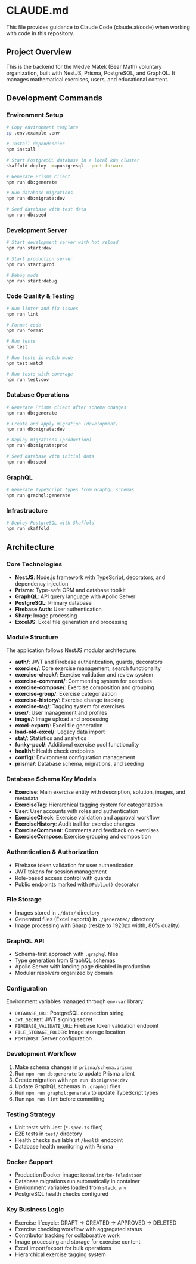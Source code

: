 # CLAUDE.md

This file provides guidance to Claude Code (claude.ai/code) when working with code in this repository.

## Project Overview

This is the backend for the Medve Matek (Bear Math) voluntary organization, built with NestJS, Prisma, PostgreSQL, and GraphQL. It manages mathematical exercises, users, and educational content.

## Development Commands

### Environment Setup
```bash
# Copy environment template
cp .env.example .env

# Install dependencies
npm install

# Start PostgreSQL database in a local k8s cluster
skaffold deploy -m=postgresql --port-forward

# Generate Prisma client
npm run db:generate

# Run database migrations
npm run db:migrate:dev

# Seed database with test data
npm run db:seed
```

### Development Server
```bash
# Start development server with hot reload
npm run start:dev

# Start production server
npm run start:prod

# Debug mode
npm run start:debug
```

### Code Quality & Testing
```bash
# Run linter and fix issues
npm run lint

# Format code
npm run format

# Run tests
npm test

# Run tests in watch mode
npm test:watch

# Run tests with coverage
npm run test:cov
```

### Database Operations
```bash
# Generate Prisma client after schema changes
npm run db:generate

# Create and apply migration (development)
npm run db:migrate:dev

# Deploy migrations (production)
npm run db:migrate:prod

# Seed database with initial data
npm run db:seed
```

### GraphQL
```bash
# Generate TypeScript types from GraphQL schemas
npm run graphql:generate
```

### Infrastructure
```bash
# Deploy PostgreSQL with Skaffold
npm run skaffold
```

## Architecture

### Core Technologies
- **NestJS**: Node.js framework with TypeScript, decorators, and dependency injection
- **Prisma**: Type-safe ORM and database toolkit
- **GraphQL**: API query language with Apollo Server
- **PostgreSQL**: Primary database
- **Firebase Auth**: User authentication
- **Sharp**: Image processing
- **ExcelJS**: Excel file generation and processing

### Module Structure
The application follows NestJS modular architecture:

- **auth/**: JWT and Firebase authentication, guards, decorators
- **exercise/**: Core exercise management, search functionality
- **exercise-check/**: Exercise validation and review system
- **exercise-comment/**: Commenting system for exercises
- **exercise-compose/**: Exercise composition and grouping
- **exercise-group/**: Exercise categorization
- **exercise-history/**: Exercise change tracking
- **exercise-tag/**: Tagging system for exercises
- **user/**: User management and profiles
- **image/**: Image upload and processing
- **excel-export/**: Excel file generation
- **load-old-excel/**: Legacy data import
- **stat/**: Statistics and analytics
- **funky-pool/**: Additional exercise pool functionality
- **health/**: Health check endpoints
- **config/**: Environment configuration management
- **prisma/**: Database schema, migrations, and seeding

### Database Schema Key Models
- **Exercise**: Main exercise entity with description, solution, images, and metadata
- **ExerciseTag**: Hierarchical tagging system for categorization
- **User**: User accounts with roles and authentication
- **ExerciseCheck**: Exercise validation and approval workflow
- **ExerciseHistory**: Audit trail for exercise changes
- **ExerciseComment**: Comments and feedback on exercises
- **ExerciseCompose**: Exercise grouping and composition

### Authentication & Authorization
- Firebase token validation for user authentication
- JWT tokens for session management
- Role-based access control with guards
- Public endpoints marked with `@Public()` decorator

### File Storage
- Images stored in `./data/` directory
- Generated files (Excel exports) in `./generated/` directory
- Image processing with Sharp (resize to 1920px width, 80% quality)

### GraphQL API
- Schema-first approach with `.graphql` files
- Type generation from GraphQL schemas
- Apollo Server with landing page disabled in production
- Modular resolvers organized by domain

### Configuration
Environment variables managed through `env-var` library:
- `DATABASE_URL`: PostgreSQL connection string
- `JWT_SECRET`: JWT signing secret
- `FIREBASE_VALIDATE_URL`: Firebase token validation endpoint
- `FILE_STORAGE_FOLDER`: Image storage location
- `PORT`/`HOST`: Server configuration

### Development Workflow
1. Make schema changes in `prisma/schema.prisma`
2. Run `npm run db:generate` to update Prisma client
3. Create migration with `npm run db:migrate:dev`
4. Update GraphQL schemas in `.graphql` files
5. Run `npm run graphql:generate` to update TypeScript types
6. Run `npm run lint` before committing

### Testing Strategy
- Unit tests with Jest (`*.spec.ts` files)
- E2E tests in `test/` directory
- Health checks available at `/health` endpoint
- Database health monitoring with Prisma

### Docker Support
- Production Docker image: `kosbalint/be-feladatsor`
- Database migrations run automatically in container
- Environment variables loaded from `stack.env`
- PostgreSQL health checks configured

### Key Business Logic
- Exercise lifecycle: DRAFT → CREATED → APPROVED → DELETED
- Exercise checking workflow with aggregated status
- Contributor tracking for collaborative work
- Image processing and storage for exercise content
- Excel import/export for bulk operations
- Hierarchical exercise tagging system